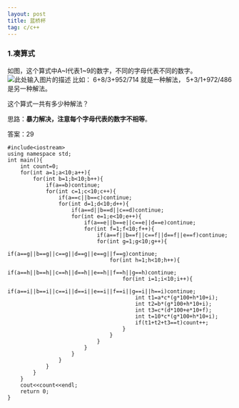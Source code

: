 ```yaml
---
layout: post
title: 蓝桥杯
tag: c/c++
---
```


### 1.凑算式
如图，这个算式中A~I代表1~9的数字，不同的字母代表不同的数字。
![此处输入图片的描述][1]
比如：
6+8/3+952/714 就是一种解法，
5+3/1+972/486 是另一种解法。


这个算式一共有多少种解法？

思路：**暴力解决，注意每个字母代表的数字不相等**。

答案：29
```
#include<iostream>
using namespace std;
int main(){
	int count=0;
	for(int a=1;a<10;a++){
		for(int b=1;b<10;b++){
			if(a==b)continue;
			for(int c=1;c<10;c++){
				if(a==c||b==c)continue;
				for(int d=1;d<10;d++){
					if(a==d||b==d||c==d)continue;
					for(int e=1;e<10;e++){
						if(a==e||b==e||c==e||d==e)continue;
						for(int f=1;f<10;f++){
							if(a==f||b==f||c==f||d==f||e==f)continue;
							for(int g=1;g<10;g++){
								if(a==g||b==g||c==g||d==g||e==g||f==g)continue;
								for(int h=1;h<10;h++){
									if(a==h||b==h||c==h||d==h||e==h||f==h||g==h)continue;
									for(int i=1;i<10;i++){
										if(a==i||b==i||c==i||d==i||e==i||f==i||g==i||h==i)continue;
										int t1=a*c*(g*100+h*10+i);
										int t2=b*(g*100+h*10+i);
										int t3=c*(d*100+e*10+f);
										int t=10*c*(g*100+h*10+i);
										if(t1+t2+t3==t)count++;
									}
								}
							}
						}
					}
				}
			}
		}
	}
	cout<<count<<endl;
	return 0;
}
```


  [1]: http://omztq7zo1.bkt.clouddn.com/shousuanshi.png